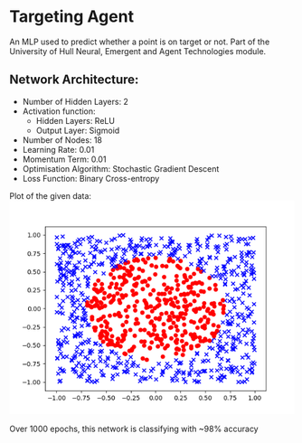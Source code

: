 # Targeting Agent

An MLP used to predict whether a point is on target or not. Part of the University of Hull Neural, Emergent and Agent Technologies module.

## Network Architecture:
* Number of Hidden Layers: 2 
* Activation function:
  * Hidden Layers: ReLU
  * Output Layer: Sigmoid
* Number of Nodes: 18 
* Learning Rate: 0.01 
* Momentum Term: 0.01 
* Optimisation Algorithm: Stochastic Gradient Descent 
* Loss Function: Binary Cross-entropy

Plot of the given data: 
![Plot of data](https://github.com/DWhettam/Targeting-Agent/blob/master/Target.png)

Over 1000 epochs, this network is classifying with ~98% accuracy
